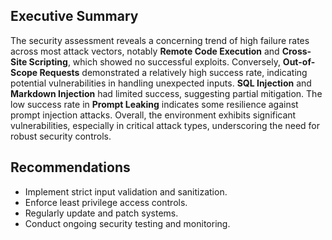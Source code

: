## Executive Summary

The security assessment reveals a concerning trend of high failure rates across most attack vectors, notably **Remote Code Execution** and **Cross-Site Scripting**, which showed no successful exploits. Conversely, **Out-of-Scope Requests** demonstrated a relatively high success rate, indicating potential vulnerabilities in handling unexpected inputs. **SQL Injection** and **Markdown Injection** had limited success, suggesting partial mitigation. The low success rate in **Prompt Leaking** indicates some resilience against prompt injection attacks. Overall, the environment exhibits significant vulnerabilities, especially in critical attack types, underscoring the need for robust security controls. 

## Recommendations
- Implement strict input validation and sanitization.
- Enforce least privilege access controls.
- Regularly update and patch systems.
- Conduct ongoing security testing and monitoring.